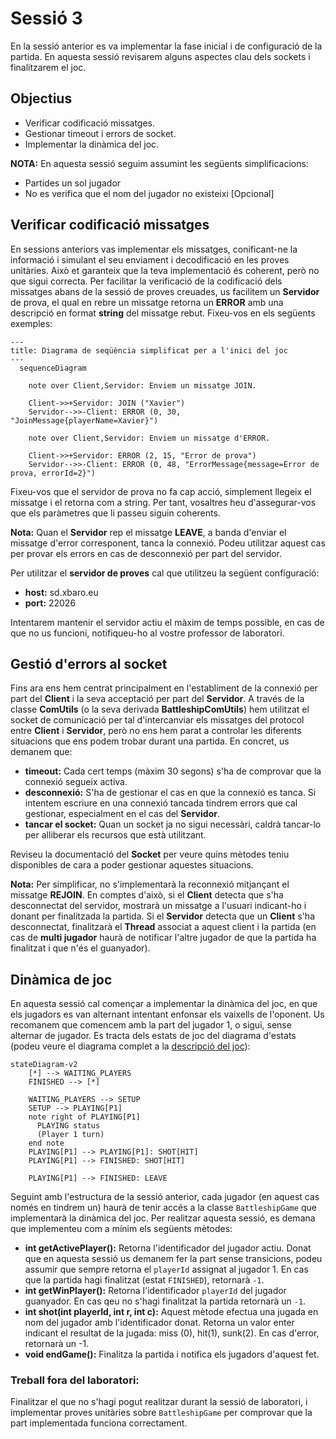 # Sessió 3

En la sessió anterior es va implementar la fase inicial i de configuració de la partida. En aquesta sessió revisarem alguns aspectes clau dels sockets i finalitzarem el joc.


## Objectius

- Verificar codificació missatges.
- Gestionar timeout i errors de socket.
- Implementar la dinàmica del joc.


**NOTA:** En aquesta sessió seguim assumint les següents simplificacions:
  - Partides un sol jugador
  - No es verifica que el nom del jugador no existeixi [Opcional]



## Verificar codificació missatges

En sessions anteriors vas implementar els missatges, conificant-ne la informació i simulant el seu enviament i decodificació en les proves unitàries. Això et garanteix que la teva implementació és coherent, però no que sigui correcta. Per facilitar la verificació de la codificació dels missatges abans de la sessió de proves creuades, us facilitem un __Servidor__ de prova, el qual en rebre un missatge retorna un **ERROR** amb una descripció en format **string** del missatge rebut. Fixeu-vos en els següents exemples:

```mermaid
---
title: Diagrama de seqüència simplificat per a l'inici del joc
---
  sequenceDiagram

    note over Client,Servidor: Enviem un missatge JOIN.

    Client->>+Servidor: JOIN ("Xavier")
    Servidor-->>-Client: ERROR (0, 30, "JoinMessage{playerName=Xavier}")
        
    note over Client,Servidor: Enviem un missatge d'ERROR.

    Client->>+Servidor: ERROR (2, 15, "Error de prova")
    Servidor-->>-Client: ERROR (0, 48, "ErrorMessage{message=Error de prova, errorId=2}")
```

Fixeu-vos que el servidor de prova no fa cap acció, simplement llegeix el missatge i el retorna com a string. Per tant, vosaltres heu d'assegurar-vos que els paràmetres que li passeu siguin coherents. 

**Nota:** Quan el __Servidor__ rep el missatge **LEAVE**, a banda d'enviar el missatge d'error corresponent, tanca la connexió. Podeu utilitzar aquest cas per provar els errors en cas de desconnexió per part del servidor.

Per utilitzar el **servidor de proves** cal que utilitzeu la següent configuració:
- **host:** sd.xbaro.eu
- **port:** 22026

Intentarem mantenir el servidor actiu el màxim de temps possible, en cas de que no us funcioni, notifiqueu-ho al vostre professor de laboratori.

## Gestió d'errors al socket

Fins ara ens hem centrat principalment en l'establiment de la connexió per part del __Client__ i la seva acceptació per part del __Servidor__. A través de la classe **ComUtils** (o la seva derivada **BattleshipComUtils**) hem utilitzat el socket de comunicació per tal d'intercanviar els missatges del protocol entre __Client__ i __Servidor__, però no ens hem parat a controlar les diferents situacions que ens podem trobar durant una partida. En concret, us demanem que:

- **timeout:** Cada cert temps (màxim 30 segons) s'ha de comprovar que la connexió segueix activa.
- **desconnexió:** S'ha de gestionar el cas en que la connexió es tanca. Si intentem escriure en una connexió tancada tindrem errors que cal gestionar, especialment en el cas del __Servidor__.
- **tancar el socket:** Quan un socket ja no sigui necessàri, caldrà tancar-lo per alliberar els recursos que està utilitzant.

Reviseu la documentació del **Socket** per veure quins mètodes teniu disponibles de cara a poder gestionar aquestes situacions. 

**Nota:** Per simplificar, no s'implementarà la reconnexió mitjançant el missatge **REJOIN**. En comptes d'això, si el __Client__ detecta que s'ha desconnectat del servidor, mostrarà un missatge a l'usuari indicant-ho i donant per finalitzada la partida. Si el __Servidor__ detecta que un __Client__ s'ha desconnectat, finalitzarà el **Thread** associat a aquest client i la partida (en cas de **multi jugador** haurà de notificar l'altre jugador de que la partida ha finalitzat i que n'és el guanyador).

## Dinàmica de joc

En aquesta sessió cal començar a implementar la dinàmica del joc, en que els jugadors es van alternant intentant enfonsar els vaixells de l'oponent. Us recomanem que comencem amb la part del jugador 1, o sigui, sense alternar de jugador. Es tracta dels estats de joc del diagrama d'estats (podeu veure el diagrama complet a la [descripció del joc](../Guies/battleship.md)):

```mermaid
stateDiagram-v2
    [*] --> WAITING_PLAYERS
    FINISHED --> [*]

    WAITING_PLAYERS --> SETUP
    SETUP --> PLAYING[P1]
    note right of PLAYING[P1]
      PLAYING status
      (Player 1 turn)
    end note    
    PLAYING[P1] --> PLAYING[P1]: SHOT[HIT]    
    PLAYING[P1] --> FINISHED: SHOT[HIT]    

    PLAYING[P1] --> FINISHED: LEAVE    
```

Seguint amb l'estructura de la sessió anterior, cada jugador (en aquest cas només en tindrem un) haurà de tenir accés a la classe `BattleshipGame` que implementarà la dinàmica del joc. Per realitzar aquesta sessió, es demana que implementeu com a mínim els següents mètodes:

- **int getActivePlayer():** Retorna l'identificador del jugador actiu. Donat que en aquesta sessió us demanem fer la part sense transicions, podeu assumir que sempre retorna el `playerId` assignat al jugador 1. En cas que la partida hagi finalitzat (estat `FINISHED`), retornarà `-1`.
- **int getWinPlayer():** Retorna l'identificador `playerId` del jugador guanyador. En cas qeu no s'hagi finalitzat la partida retornarà un `-1`.
- **int shot(int playerId, int r, int c):** Aquest mètode efectua una jugada en nom del jugador amb l'identificador donat. Retorna un valor enter indicant el resultat de la jugada: miss (0), hit(1), sunk(2). En cas d'error, retornarà un -1.
- **void endGame():** Finalitza la partida i notifica els jugadors d'aquest fet.

### Treball fora del laboratori:

Finalitzar el que no s'hagi pogut realitzar durant la sessió de laboratori, i implementar proves unitàries sobre `BattleshipGame` per comprovar que la part implementada funciona correctament.

